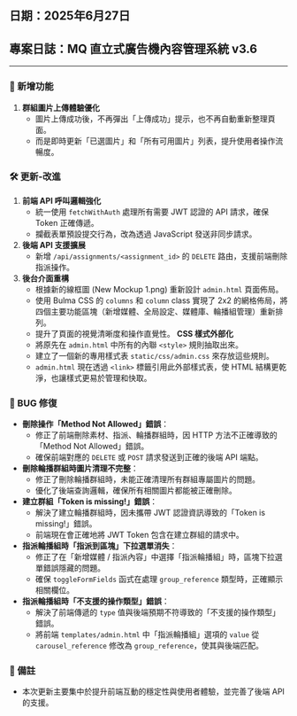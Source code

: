 ## 日期：2025年6月27日
## 專案日誌：MQ 直立式廣告機內容管理系統 v3.6
---
### 🚀 新增功能
1. **群組圖片上傳體驗優化**
   - 圖片上傳成功後，不再彈出「上傳成功」提示，也不再自動重新整理頁面。
   - 而是即時更新「已選圖片」和「所有可用圖片」列表，提升使用者操作流暢度。

### 🛠️ 更新-改進
1. **前端 API 呼叫邏輯強化**
   - 統一使用 `fetchWithAuth` 處理所有需要 JWT 認證的 API 請求，確保 Token 正確傳遞。
   - 攔截表單預設提交行為，改為透過 JavaScript 發送非同步請求。
2. **後端 API 支援擴展**
   - 新增 `/api/assignments/<assignment_id>` 的 `DELETE` 路由，支援前端刪除指派操作。
3. **後台介面重構**
   - 根據新的線框圖 (New Mockup 1.png) 重新設計 `admin.html` 頁面佈局。
   - 使用 Bulma CSS 的 `columns` 和 `column` class 實現了 2x2 的網格佈局，將四個主要功能區塊（新增媒體、全局設定、媒體庫、輪播組管理）重新排列。
   - 提升了頁面的視覺清晰度和操作直覺性。
   **CSS 樣式外部化**
   - 將原先在 `admin.html` 中所有的內聯 `<style>` 規則抽取出來。
   - 建立了一個新的專用樣式表 `static/css/admin.css` 來存放這些規則。
   - `admin.html` 現在透過 `<link>` 標籤引用此外部樣式表，使 HTML 結構更乾淨，也讓樣式更易於管理和快取。

### 🐛 BUG 修復
- **刪除操作「Method Not Allowed」錯誤**：
  - 修正了前端刪除素材、指派、輪播群組時，因 HTTP 方法不正確導致的「Method Not Allowed」錯誤。
  - 確保前端對應的 `DELETE` 或 `POST` 請求發送到正確的後端 API 端點。
- **刪除輪播群組時圖片清理不完整**：
  - 修正了刪除輪播群組時，未能正確清理所有群組專屬圖片的問題。
  - 優化了後端查詢邏輯，確保所有相關圖片都能被正確刪除。
- **建立群組「Token is missing!」錯誤**：
  - 解決了建立輪播群組時，因未攜帶 JWT 認證資訊導致的「Token is missing!」錯誤。
  - 前端現在會正確地將 JWT Token 包含在建立群組的請求中。
- **指派輪播組時「指派到區塊」下拉選單消失**：
  - 修正了在「新增媒體 / 指派內容」中選擇「指派輪播組」時，區塊下拉選單錯誤隱藏的問題。
  - 確保 `toggleFormFields` 函式在處理 `group_reference` 類型時，正確顯示相關欄位。
- **指派輪播組時「不支援的操作類型」錯誤**：
  - 解決了前端傳遞的 `type` 值與後端預期不符導致的「不支援的操作類型」錯誤。
  - 將前端 `templates/admin.html` 中「指派輪播組」選項的 `value` 從 `carousel_reference` 修改為 `group_reference`，使其與後端匹配。

### 📝 備註
- 本次更新主要集中於提升前端互動的穩定性與使用者體驗，並完善了後端 API 的支援。